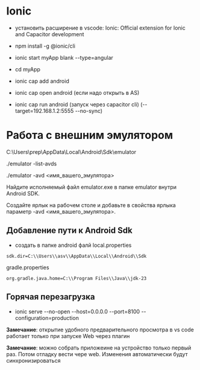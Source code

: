# Ionic

- установить расширение в vscode: Ionic: Official extension for Ionic and Capacitor development

- npm install -g @ionic/cli
- ionic start myApp blank --type=angular
- cd myApp
- ionic cap add android

- ionic cap open android (если надо открыть в AS)

- ionic cap run android (запуск через capacitor cli) (--target=192.168.1.2:5555  --no-sync)

# Работа с внешним эмулятором

C:\Users\prep\AppData\Local\Android\Sdk\emulator

./emulator -list-avds

./emulator -avd <имя_вашего_эмулятора>

Найдите исполняемый файл emulator.exe в папке emulator внутри Android SDK.

Создайте ярлык на рабочем столе и добавьте в свойства ярлыка параметр -avd <имя_вашего_эмулятора>.

## Добавление пути к Android Sdk

- создать в папке android фалй local.properties

```
sdk.dir=C:\\Users\\asv\\AppData\\Local\\Android\\Sdk
```

gradle.properties
```
org.gradle.java.home=C:\\Program Files\\Java\\jdk-23
```


## Горячая перезагрузка

- ionic serve --no-open --host=0.0.0.0 --port=8100 --configuration=production

**Замечание**: открытие удобного предварительного просмотра в vs code работает только при запуске Web через плагин

**Замечание**: можно собрать приложеине на устройство только первый раз. Потом отладку вести чере web. Изменения автоматически будут синхронизироваться
